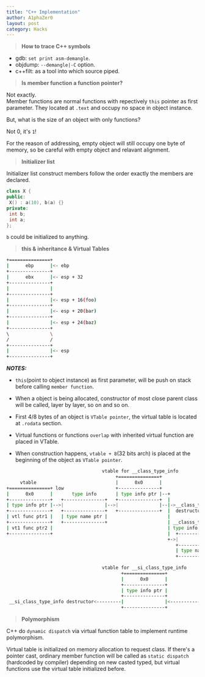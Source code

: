 ```yaml
---
title: "C++ Implementation"
author: A1phaZer0
layout: post
category: Hacks
---
```


>**How to trace C++ symbols**  
  
  
* gdb: `set print asm-demangle`.  
* objdump: `--demangle|-C` option.  
* c++filt: as a tool into which source piped.  
  
  
>**Is member function a function pointer?**
   
Not exactly.  
Member functions are normal functions with repectively `this` pointer as first parameter. They located at `.text` and occupy no space in object instance.  

But, what is the size of an object with only functions?

Not 0, it's `1`!

For the reason of addressing, empty object will still occupy one byte of memory, so be careful with empty object and relavant alignment.  

>**Initializer list**

Initializer list construct members follow the order exactly the members are declared.  

```cpp
class X {
public:
 X() : a(10), b(a) {}
private:
 int b;
 int a;
};
```

`b` could be initialized to anything.  
 

<!--more-->

>**this & inheritance & Virtual Tables**  

```bash
+===============+
|      ebp      |<- ebp
+---------------+
|      ebx      |<- esp + 32
+---------------+
|               |
+---------------+
|               |<- esp + 16(foo)
+---------------+
|               |<- esp + 20(bar)
+---------------+
|               |<- esp + 24(baz)
+---------------+
\               \
/               /
+---------------+
|               |<- esp
+---------------+
```

**_NOTES:_**  
* `this`(point to object instance) as first parameter, will be push on stack before calling `member function`.  

* When a object is being allocated, constructor of most close parent class will be called, layer by layer, so on and so on.  

* First 4/8 bytes of an object is `VTable pointer`, the virtual table is located at `.rodata` section.  

* Virtual functions or functions `overlap` with inherited virtual function are placed in VTable.  

* When construction happens, `vtable + 8`(32 bits arch) is placed at the beginning of the object as `VTable pointer`.  

```bash
                                   vtable for __class_type_info
                                        +===============+
     vtable                             |      0x0      |
+===============+ low                   +---------------+
|      0x0      |       type info       | type info ptr |--+
+---------------+   +---------------+   +---------------+  |
| type info ptr |-->|               |-->|               |--|->__class_type_info
+---------------+   +---------------+   +---------------+  |  destructor
| vtl func ptr1 |   | type name ptr |                      |
+---------------+   +---------------+                      | __classs_type_info 
| vt1 func ptr2 |                                          | type info
+---------------+                                          |  +---------------+
                                                           +->|               |-+
                                                              +---------------+ |
                                                              | type name ptr | |
                                                              +---------------+ |
                                                                                |
                                   vtable for __si_class_type_info              |
                                          +===============+                     |
                                          |      0x0      |                     |
                                          +---------------+                     |
                                          | type info ptr |                     |
                                          +---------------+                     |
 __si_class_type_info destructor<---------|               |<--------------------+
                                          +---------------+
```

>**Polymorphism**

C++ do `dynamic dispatch` via virtual function table to implement runtime polymorphism.  

Virtual table is initialized on memory allocation to request class. If there's a pointer cast, ordinary member function will be called as `static dispatch` (hardcoded by compiler) depending on new casted typed, but virtual functions use the virtual table initialized before.  
